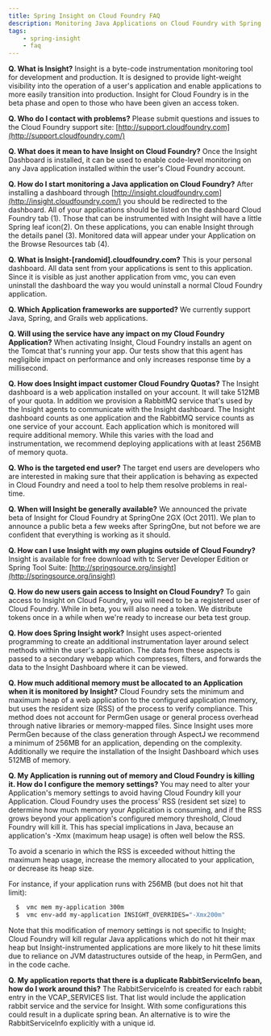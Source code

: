 ```yaml
---
title: Spring Insight on Cloud Foundry FAQ
description: Monitoring Java Applications on Cloud Foundry with Spring Insight
tags:
    - spring-insight
    - faq
---
```


**Q. What is Insight?**
Insight is a byte-code instrumentation monitoring tool for development and production. It is designed to provide light-weight visibility into the operation of a user's application and enable applications to more easily transition into production. Insight for Cloud Foundry is in the beta phase and open to those who have been given an access token.

**Q. Who do I contact with problems?**
Please submit questions and issues to the Cloud Foundry support site: [http://support.cloudfoundry.com](http://support.cloudfoundry.com/)

**Q. What does it mean to have Insight on Cloud Foundry?**
Once the Insight Dashboard is installed, it can be used to enable code-level monitoring on any Java application installed within the user's Cloud Foundry account.

**Q. How do I start monitoring a Java application on Cloud Foundry?**
After installing a dashboard through [http://insight.cloudfoundry.com](http://insight.cloudfoundry.com/) you should be redirected to the dashboard. All of your applications should be listed on the dashboard Cloud Foundry tab (1). Those that can be instrumented with Insight will have a little Spring leaf icon(2). On these applications, you can enable Insight through the details panel (3). Monitored data will appear under your Application on the Browse Resources tab (4).

**Q. What is Insight-[randomid].cloudfoundry.com?**
This is your personal dashboard. All data sent from your applications is sent to this application. Since it is visible as just another application from vmc, you can even uninstall the dashboard the way you would uninstall a normal Cloud Foundry application.

**Q. Which Application frameworks are supported?**
We currently support Java, Spring, and Grails web applications.

**Q. Will using the service have any impact on my Cloud Foundry Application?**
When activating Insight, Cloud Foundry installs an agent on the Tomcat that's running your app. Our tests show that this agent has negligible impact on performance and only increases response time by a millisecond.

**Q. How does Insight impact customer Cloud Foundry Quotas?**
The Insight dashboard is a web application installed on your account. It will take 512MB of your quota. In addition we provision a RabbitMQ service that's used by the Insight agents to communicate with the Insight dashboard. The Insight dashboard counts as one application and the RabbitMQ service counts as one service of your account. Each application which is monitored will require additional memory. While this varies with the load and instrumentation, we recommend deploying applications with at least 256MB of memory quota.

**Q. Who is the targeted end user?**
The target end users are developers who are interested in making sure that their application is behaving as expected in Cloud Foundry and need a tool to help them resolve problems in real-time.

**Q. When will Insight be generally available?**
We announced the private beta of Insight for Cloud Foundry at SpringOne 2GX (Oct 2011). We plan to announce a public beta a few weeks after SpringOne, but not before we are confident that everything is working as it should.

**Q. How can I use Insight with my own plugins outside of Cloud Foundry?**
Insight is available for free download with tc Server Developer Edition or Spring Tool Suite: [http://springsource.org/insight](http://springsource.org/insight)

**Q. How do new users gain access to Insight on Cloud Foundry?**
To gain access to Insight on Cloud Foundry, you will need to be a registered user of Cloud Foundry. While in beta, you will also need a token. We distribute tokens once in a while when we're ready to increase our beta test group.

**Q. How does Spring Insight work?**
Insight uses aspect-oriented programming to create an additional instrumentation layer around select methods within the user's application. The data from these aspects is passed to a secondary webapp which compresses, filters, and forwards the data to the Insight Dashboard where it can be viewed.

**Q. How much additional memory must be allocated to an Application when it is monitored by Insight?**
Cloud Foundry sets the minimum and maximum heap of a web application to the configured application memory, but uses the resident size (RSS) of the process to verify compliance. This method does not account for PermGen usage or general process overhead through native libraries or memory-mapped files. Since Insight uses more PermGen because of the class generation through AspectJ we recommend a minimum of 256MB for an application, depending on the complexity. Additionally we require the installation of the Insight Dashboard which uses 512MB of memory.

**Q. My Application is running out of memory and Cloud Foundry is killing it. How do I configure the memory settings?**
You may need to alter your Application's memory settings to avoid having Cloud Foundry kill your Application. Cloud Foundry uses the process' RSS (resident set size) to determine how much memory your Application is consuming, and if the RSS grows beyond your application's configured memory threshold, Cloud Foundry will kill it. This has special implications in Java, because an application's -Xmx (maximum heap usage) is often well below the RSS.

To avoid a scenario in which the RSS is exceeded without hitting the maximum heap usage, increase the memory allocated to your application, or decrease its heap size.

For instance, if your application runs with 256MB (but does not hit that limit):

```bash
  $  vmc mem my-application 300m
  $  vmc env-add my-application INSIGHT_OVERRIDES="-Xmx200m"
```

Note that this modification of memory settings is not specific to Insight; Cloud Foundry will kill regular Java applications which do not hit their max heap but Insight-instrumented applications are more likely to hit these limits due to reliance on JVM datastructures outside of the heap, in PermGen, and in the code cache.

**Q. My application reports that there is a duplicate RabbitServiceInfo bean, how do I work around this?**
The RabbitServiceInfo is created for each rabbit entry in the VCAP_SERVICES list. That list would include the application rabbit service and the service for Insight. With some configurations this could result in a duplicate spring bean. An alternative is to wire the RabbitServiceInfo explicitly with a unique id.